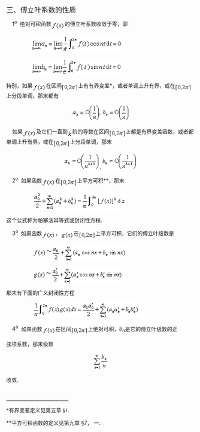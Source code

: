 <div class=Section1>
<p class=MsoNormal><span lang=ZH-CN style='font-size:14.0pt;font-family:宋体_GB2312'>三、傅立叶系数的性质</span></p>
<p class=MsoNormal><span lang=EN-US>&nbsp;&nbsp;&nbsp; 1<sup>o</sup>&nbsp; </span><span
lang=ZH-CN style='font-family:宋体_GB2312'>绝对可积函数</span><sub><span lang=EN-US><img
width=36 height=21 src="res/17e9d95da129bdd93c34fb6cc6aaaa52_5687_files/image002.gif"
u1:shapes="_x0000_i1025" align=absmiddle></span></sub><span lang=ZH-CN
style='font-family:宋体_GB2312'>的傅立叶系数收敛于零，即</span></p>
<p class=MsoNormal><span lang=EN-US>&nbsp;&nbsp;&nbsp;&nbsp;&nbsp;&nbsp;&nbsp;&nbsp;&nbsp;&nbsp;&nbsp;&nbsp;&nbsp;&nbsp;&nbsp;&nbsp;
<sub><img width=242 height=45
src="res/17e9d95da129bdd93c34fb6cc6aaaa52_5687_files/image004.gif" u1:shapes="_x0000_i1026"></sub></span></p>
<p class=MsoNormal><span lang=EN-US>&nbsp;&nbsp;&nbsp;&nbsp;&nbsp;&nbsp;&nbsp;&nbsp;&nbsp;&nbsp;&nbsp;&nbsp;&nbsp;&nbsp;&nbsp;&nbsp;
<sub><img width=241 height=45
src="res/17e9d95da129bdd93c34fb6cc6aaaa52_5687_files/image006.gif" u1:shapes="_x0000_i1027"></sub>&nbsp;</span></p>
<p class=MsoNormal><span lang=ZH-CN style='font-family:宋体_GB2312'>特别，如果</span><sub><span
lang=EN-US><img width=36 height=21
src="res/17e9d95da129bdd93c34fb6cc6aaaa52_5687_files/image007.gif" u1:shapes="_x0000_i1028"
align=absmiddle></span></sub><span lang=ZH-CN style='font-family:宋体_GB2312'>在区间</span><sub><span
lang=EN-US><img width=44 height=21
src="res/17e9d95da129bdd93c34fb6cc6aaaa52_5687_files/image009.gif" u1:shapes="_x0000_i1029"
align=absmiddle></span></sub><span lang=ZH-CN style='font-family:宋体_GB2312'>上有有界变差</span><span
lang=EN-US>*</span><span lang=ZH-CN style='font-family:宋体_GB2312'>，或者单调上升有界，或在</span><sub><span
lang=EN-US><img width=44 height=21
src="res/17e9d95da129bdd93c34fb6cc6aaaa52_5687_files/image011.gif" u1:shapes="_x0000_i1030"
align=absmiddle></span></sub><span lang=ZH-CN style='font-family:宋体_GB2312'>上分段单调，那末都有</span></p>
<p class=MsoNormal align=center style='text-align:center'><sub><span
lang=EN-US><img width=153 height=45
src="res/17e9d95da129bdd93c34fb6cc6aaaa52_5687_files/image013.gif" u1:shapes="_x0000_i1031"></span></sub></p>
<p class=MsoNormal><span lang=EN-US>&nbsp;&nbsp;&nbsp; </span><span lang=ZH-CN
style='font-family:宋体_GB2312'>如果</span><sub><span lang=EN-US><img width=36
height=21 src="res/17e9d95da129bdd93c34fb6cc6aaaa52_5687_files/image014.gif"
u1:shapes="_x0000_i1032" align=absmiddle></span></sub><span lang=ZH-CN
style='font-family:宋体_GB2312'>及它们一直到</span><sub><span lang=EN-US><img width=13
height=19 src="res/17e9d95da129bdd93c34fb6cc6aaaa52_5687_files/image016.gif"
u1:shapes="_x0000_i1033" align=absmiddle></span></sub><span lang=ZH-CN
style='font-family:宋体_GB2312'>阶的导数在区间</span><sub><span lang=EN-US><img
width=44 height=21 src="res/17e9d95da129bdd93c34fb6cc6aaaa52_5687_files/image018.gif"
u1:shapes="_x0000_i1034" align=absmiddle></span></sub><span lang=ZH-CN
style='font-family:宋体_GB2312'>上都是有界变差函数，或者都单调上升有界，或在</span><sub><span
lang=EN-US><img width=44 height=21
src="res/17e9d95da129bdd93c34fb6cc6aaaa52_5687_files/image020.gif" u1:shapes="_x0000_i1035"
align=absmiddle></span></sub><span lang=ZH-CN style='font-family:宋体_GB2312'>上分段单调，那末</span></p>
<p class=MsoNormal align=center style='text-align:center'><sub><span
lang=EN-US><img width=96 height=45
src="res/17e9d95da129bdd93c34fb6cc6aaaa52_5687_files/image022.gif" u1:shapes="_x0000_i1036"></span></sub><span
lang=EN-US>,<sub><img width=95 height=45
src="res/17e9d95da129bdd93c34fb6cc6aaaa52_5687_files/image024.gif" u1:shapes="_x0000_i1037"></sub></span></p>
<p class=MsoNormal><span lang=EN-US>&nbsp;&nbsp;&nbsp; 2<sup>o</sup>&nbsp; </span><span
lang=ZH-CN style='font-family:宋体_GB2312'>如果函数</span><sub><span lang=EN-US><img
width=36 height=21 src="res/17e9d95da129bdd93c34fb6cc6aaaa52_5687_files/image025.gif"
u1:shapes="_x0000_i1055" align=absmiddle></span></sub><span lang=ZH-CN
style='font-family:宋体_GB2312'>在</span><sub><span lang=EN-US><img width=44
height=21 src="res/17e9d95da129bdd93c34fb6cc6aaaa52_5687_files/image026.gif"
u1:shapes="_x0000_i1056" align=absmiddle></span></sub><span lang=ZH-CN
style='font-family:宋体_GB2312'>上平方可积</span><span lang=EN-US>**</span><span
lang=ZH-CN style='font-family:宋体_GB2312'>，那末</span></p>
<p class=MsoNormal><span lang=EN-US>&nbsp;&nbsp;&nbsp;&nbsp;&nbsp;&nbsp;&nbsp;&nbsp;&nbsp;&nbsp;&nbsp;&nbsp;&nbsp;&nbsp;&nbsp;&nbsp;&nbsp;
<sub><img width=248 height=48
src="res/17e9d95da129bdd93c34fb6cc6aaaa52_5687_files/image028.gif" u1:shapes="_x0000_i1057"></sub>&nbsp;</span></p>
<p class=MsoNormal><span lang=ZH-CN style='font-family:宋体_GB2312'>这个公式称为帕塞法耳等式或封闭性方程</span><span
lang=EN-US>.&nbsp;&nbsp;&nbsp; </span></p>
<p class=MsoNormal><span lang=EN-US>&nbsp;&nbsp;&nbsp; 3<sup>o</sup>&nbsp; </span><span
lang=ZH-CN style='font-family:宋体_GB2312'>如果函数</span><sub><span lang=EN-US><img
width=36 height=21 src="res/17e9d95da129bdd93c34fb6cc6aaaa52_5687_files/image029.gif"
u1:shapes="_x0000_i1058" align=absmiddle></span></sub><span lang=ZH-CN
style='font-family:宋体_GB2312'>，</span><sub><span lang=EN-US><img width=35
height=21 src="res/17e9d95da129bdd93c34fb6cc6aaaa52_5687_files/image031.gif"
u1:shapes="_x0000_i1059" align=absmiddle></span></sub><span lang=ZH-CN
style='font-family:宋体_GB2312'>在</span><sub><span lang=EN-US><img width=44
height=21 src="res/17e9d95da129bdd93c34fb6cc6aaaa52_5687_files/image032.gif"
u1:shapes="_x0000_i1060" align=absmiddle></span></sub><span lang=ZH-CN
style='font-family:宋体_GB2312'>上平方可积，它们的傅立叶级数是</span></p>
<p class=MsoNormal><span lang=EN-US>&nbsp;&nbsp;&nbsp;&nbsp;&nbsp;&nbsp;&nbsp;&nbsp;&nbsp;&nbsp;&nbsp;&nbsp;&nbsp;&nbsp;&nbsp;&nbsp;&nbsp;
<sub><img width=36 height=21
src="res/17e9d95da129bdd93c34fb6cc6aaaa52_5687_files/image033.gif" u1:shapes="_x0000_i1061"
align=absmiddle></sub></span><span lang=ZH-CN style='font-family:宋体_GB2312'>～</span><sub><span
lang=EN-US><img width=200 height=45
src="res/17e9d95da129bdd93c34fb6cc6aaaa52_5687_files/image035.gif" u1:shapes="_x0000_i1062"
align=absmiddle></span></sub></p>
<p class=MsoNormal><span lang=EN-US>&nbsp;&nbsp;&nbsp;&nbsp;&nbsp;&nbsp;&nbsp;&nbsp;&nbsp;&nbsp;&nbsp;&nbsp;&nbsp;&nbsp;&nbsp;&nbsp;&nbsp;
<sub><img width=35 height=21
src="res/17e9d95da129bdd93c34fb6cc6aaaa52_5687_files/image036.gif" u1:shapes="_x0000_i1063"
align=absmiddle></sub></span><span lang=ZH-CN style='font-family:宋体_GB2312'>～</span><sub><span
lang=EN-US><img width=192 height=45
src="res/17e9d95da129bdd93c34fb6cc6aaaa52_5687_files/image038.gif" u1:shapes="_x0000_i1064"
align=absmiddle></span></sub></p>
<p class=MsoNormal><span lang=ZH-CN style='font-family:宋体_GB2312'>那末有下面的广义封闭性方程</span></p>
<p class=MsoNormal><span lang=EN-US>&nbsp;&nbsp;&nbsp;&nbsp;&nbsp;&nbsp;&nbsp;&nbsp;&nbsp;&nbsp;&nbsp;&nbsp;&nbsp;&nbsp;&nbsp;&nbsp;&nbsp;
<sub><img width=284 height=45
src="res/17e9d95da129bdd93c34fb6cc6aaaa52_5687_files/image040.gif" u1:shapes="_x0000_i1065"></sub></span></p>
<p class=MsoNormal><span lang=EN-US>&nbsp;&nbsp;&nbsp; 4<sup>o</sup>&nbsp; </span><span
lang=ZH-CN style='font-family:宋体_GB2312'>如果函数</span><sub><span lang=EN-US><img
width=36 height=21 src="res/17e9d95da129bdd93c34fb6cc6aaaa52_5687_files/image041.gif"
u1:shapes="_x0000_i1066" align=absmiddle></span></sub><span lang=ZH-CN
style='font-family:宋体_GB2312'>在区间</span><sub><span lang=EN-US><img width=44
height=21 src="res/17e9d95da129bdd93c34fb6cc6aaaa52_5687_files/image042.gif"
u1:shapes="_x0000_i1067" align=absmiddle></span></sub><span lang=ZH-CN
style='font-family:宋体_GB2312'>上绝对可积，</span><i><span lang=EN-US>b<sub>n</sub></span></i><span
lang=ZH-CN style='font-family:宋体_GB2312'>是它的傅立叶级数的正</span></p>
<p class=MsoNormal><span lang=ZH-CN style='font-family:宋体_GB2312'>弦项系数，那末级数</span></p>
<p class=MsoNormal align=center style='text-align:center'><sub><span
lang=EN-US><img width=41 height=45
src="res/17e9d95da129bdd93c34fb6cc6aaaa52_5687_files/image044.gif" u1:shapes="_x0000_i1068"></span></sub></p>
<p class=MsoNormal><span lang=ZH-CN style='font-family:宋体_GB2312'>收敛</span><span
lang=EN-US>.</span></p>
<div>
<p class=MsoNormal align=left style='margin:0mm;margin-bottom:.0001pt;
text-align:left'><span lang=EN-US style='font-family:宋体'><br clear=all>
</span></p>
<div class=MsoNormal align=left style='margin:0mm;margin-bottom:.0001pt;
text-align:left'><span lang=EN-US style='font-family:宋体'>
<hr size=1 width="33%" align=left>
</span></div>
<div id=ftn1>
<p class=MsoNormal align=left style='margin:0mm;margin-bottom:.0001pt;
text-align:left'><span lang=EN-US style='font-family:宋体'>*</span><span
lang=ZH-CN style='font-size:10.5pt;font-family:宋体'>有界变差定义见第五章</span><span
lang=ZH-CN style='font-size:10.5pt;font-family:宋体'> §</span><span lang=EN-US
style='font-size:10.5pt;font-family:宋体'>1.</span></p>
</div>
<div id=ftn2>
<p class=MsoFootnoteText><span lang=EN-US>**</span><span lang=ZH-CN
style='font-size:10.5pt;font-family:宋体'>平方可积函数的定义见第九章</span><span lang=EN-US
style='font-size:10.5pt'> §7</span><span lang=ZH-CN style='font-size:10.5pt;
font-family:宋体'>，</span><span lang=ZH-CN style='font-size:10.5pt'> </span><span
lang=ZH-CN style='font-size:10.5pt;font-family:宋体'>一</span><span lang=EN-US
style='font-size:10.5pt'>.</span></p>
</div>
</div>
</div>